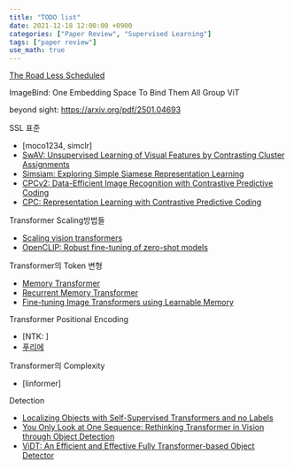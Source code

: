 ```yaml
---
title: "TODO list"
date: 2021-12-18 12:00:00 +0900
categories: ["Paper Review", "Supervised Learning"]
tags: ["paper review"]
use_math: true
---
```


[The Road Less Scheduled](https://arxiv.org/pdf/2405.15682)

ImageBind: One Embedding Space To Bind Them All
Group ViT

beyond sight: https://arxiv.org/pdf/2501.04693

SSL 표준
- [moco1234, simclr]
- [SwAV: Unsupervised Learning of Visual Features by Contrasting Cluster Assignments](https://arxiv.org/pdf/2006.09882)
- [Simsiam: Exploring Simple Siamese Representation Learning](https://arxiv.org/pdf/2011.10566)
- [CPCv2: Data-Efficient Image Recognition with Contrastive Predictive Coding](https://arxiv.org/pdf/1905.09272v3)
- [CPC: Representation Learning with Contrastive Predictive Coding](https://arxiv.org/pdf/1807.03748)

Transformer Scaling방법들
- [Scaling vision transformers](https://arxiv.org/pdf/2106.04560)
- [OpenCLIP: Robust fine-tuning of zero-shot models](https://arxiv.org/pdf/2109.01903)

Transformer의 Token 변형
- [Memory Transformer](https://arxiv.org/pdf/2006.11527)
- [Recurrent Memory Transformer](https://arxiv.org/pdf/2207.06881)
- [Fine-tuning Image Transformers using Learnable Memory](https://arxiv.org/pdf/2203.15243)

Transformer Positional Encoding
- [NTK: ]
- [푸리에](https://arxiv.org/pdf/2006.10739)

Transformer의 Complexity
- [linformer]






Detection
- [Localizing Objects with Self-Supervised Transformers and no Labels](https://arxiv.org/pdf/2109.14279)
- [You Only Look at One Sequence: Rethinking Transformer in Vision through Object Detection](https://arxiv.org/pdf/2106.00666)
- [ViDT: An Efficient and Effective Fully Transformer-based Object Detector](https://arxiv.org/pdf/2110.03921)